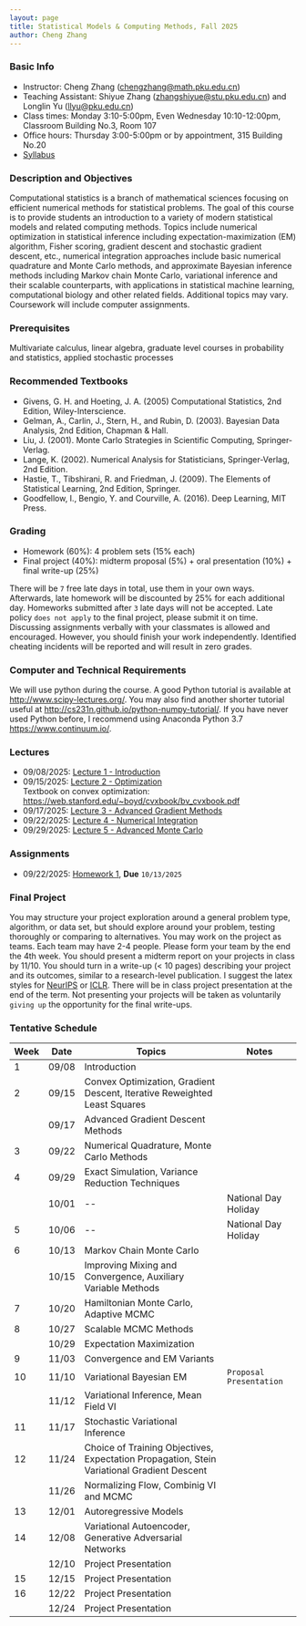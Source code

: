 ```yaml
---
layout: page
title: Statistical Models & Computing Methods, Fall 2025
author: Cheng Zhang
---
```



### Basic Info
- Instructor: Cheng Zhang (<chengzhang@math.pku.edu.cn>)
- Teaching Assistant: Shiyue Zhang (<zhangshiyue@stu.pku.edu.cn>) and Longlin Yu (<llyu@pku.edu.cn>) 
- Class times: Monday 3:10-5:00pm, Even Wednesday 10:10-12:00pm, Classroom Building No.3, Room 107  
- Office hours: Thursday 3:00-5:00pm or by appointment, 315 Building No.20
- [Syllabus]({{sites.baseurl}}/courses/Syllabus-smcm-f25.pdf)
  
### Description and Objectives
Computational statistics is a branch of mathematical sciences focusing on efficient numerical methods for statistical problems. The goal of this course is to provide students an introduction to a variety of modern statistical models and related computing methods. Topics include numerical optimization in statistical inference including expectation-maximization (EM) algorithm, Fisher scoring, gradient descent and stochastic gradient descent, etc., numerical integration approaches include basic numerical quadrature and Monte Carlo methods, and approximate Bayesian inference methods including Markov chain Monte Carlo, variational inference and their scalable counterparts, with applications in statistical machine learning, computational biology and other related fields. Additional topics may vary. Coursework will include computer assignments.

### Prerequisites
Multivariate calculus, linear algebra, graduate level courses in probability and statistics, applied stochastic processes

### Recommended Textbooks
- Givens, G. H. and Hoeting, J. A. (2005) Computational Statistics, 2nd Edition, Wiley-Interscience.
- Gelman, A., Carlin, J., Stern, H., and Rubin, D. (2003). Bayesian Data Analysis, 2nd Edition, Chapman & Hall.
- Liu, J. (2001). Monte Carlo Strategies in Scientific Computing, Springer-Verlag.
- Lange, K. (2002). Numerical Analysis for Statisticians, Springer-Verlag, 2nd Edition.
- Hastie, T., Tibshirani, R. and Friedman, J. (2009). The Elements of Statistical Learning, 2nd Edition, Springer.
- Goodfellow, I., Bengio, Y. and Courville, A. (2016). Deep Learning, MIT Press.

### Grading
- Homework (60%): 4 problem sets (15% each)
- Final project (40%): midterm proposal (5%) + oral presentation (10%) + final write-up (25%)

There will be `7` free late days in total, use them in your own ways. Afterwards, late homework will be discounted by 25% for each additional day. Homeworks submitted after `3` late days will not be accepted. Late policy `does not apply` to the final project, please submit it on time. Discussing assignments verbally with your classmates is allowed and encouraged. However, you should finish your work independently. Identified cheating incidents will be reported and will result in zero grades.

### Computer and Technical Requirements

We will use python during the course. A good Python tutorial is available at <http://www.scipy-lectures.org/>. You may also find another shorter tutorial useful at <http://cs231n.github.io/python-numpy-tutorial/>. If you have never used Python before, I recommend using Anaconda Python 3.7 <https://www.continuum.io/>.

### Lectures
- 09/08/2025: [Lecture 1 - Introduction]({{sites.baseurl}}/static/slides/smcm_fall25/lec01.pdf)  
- 09/15/2025: [Lecture 2 - Optimization]({{sites.baseurl}}/static/slides/smcm_fall25/lec02.pdf)  
  Textbook on convex optimization: <https://web.stanford.edu/~boyd/cvxbook/bv_cvxbook.pdf> 
- 09/17/2025: [Lecture 3 - Advanced Gradient Methods]({{sites.baseurl}}/static/slides/smcm_fall25/lec03.pdf)  
- 09/22/2025: [Lecture 4 - Numerical Integration]({{sites.baseurl}}/static/slides/smcm_fall25/lec04.pdf)  
- 09/29/2025: [Lecture 5 - Advanced Monte Carlo]({{sites.baseurl}}/static/slides/smcm_fall25/lec05.pdf)  


### Assignments
- 09/22/2025: [Homework 1]({{sites.baseurl}}/static/slides/smcm_fall25/hw01.pdf), **Due** `10/13/2025` 



### Final Project
You may structure your project exploration around a general problem type, algorithm, or data set, but should explore around your problem, testing thoroughly or comparing to alternatives. You may work on the project as teams. Each team may have 2-4 people. Please form your team by the end the 4th week. You should present a midterm report on your projects in class by 11/10. You should turn in a write-up (< 10 pages) describing your project and its outcomes, similar to a research-level publication. I suggest the latex styles for [NeurIPS](https://nips.cc/Conferences/2019/PaperInformation/StyleFiles) or [ICLR](https://iclr.cc/Conferences/2019/CallForPapers). There will be in class project presentation at the end of the term. Not presenting your projects will be taken as voluntarily `giving up` the opportunity for the final write-ups.



### Tentative Schedule

| Week  | Date | Topics       |    Notes   |
| ----- |------| -----        |   -----    |
| 1     |09/08 | Introduction |            |
| 2     |09/15 | Convex Optimization, Gradient Descent, Iterative Reweighted Least Squares|   |
|       |09/17 | Advanced Gradient Descent Methods |      |
| 3     |09/22 | Numerical Quadrature, Monte Carlo Methods|  <!--PS1 out, due 10/14-->
| 4     |09/29 | Exact Simulation, Variance Reduction Techniques   |   |
|       |10/01 |  --              | National Day Holiday |
| 5     |10/06 |  --              | National Day Holiday |
| 6     |10/13 | Markov Chain Monte Carlo |     |
|       |10/15 | Improving Mixing and Convergence, Auxiliary Variable Methods |   |
| 7     |10/20 | Hamiltonian Monte Carlo, Adaptive MCMC|       <!--PS2 out, due 10/23-->
| 8     |10/27 | Scalable MCMC Methods|     |
|       |10/29 | Expectation Maximization |       |
| 9     |11/03 | Convergence and EM Variants |         |
| 10    |11/10 | Variational Bayesian EM |  `Proposal Presentation`
|       |11/12 | Variational Inference, Mean Field VI |        
| 11    |11/17 | Stochastic Variational Inference |      |
| 12    |11/24 | Choice of Training Objectives, Expectation Propagation, Stein Variational Gradient Descent |      |
|       |11/26 | Normalizing Flow, Combinig VI and MCMC |        
| 13    |12/01 | Autoregressive Models |          |
| 14    |12/08 | Variational Autoencoder, Generative Adversarial Networks  |       |
|       |12/10 | Project Presentation  |    |
| 15    |12/15 | Project Presentation  |     |
| 16    |12/22 | Project Presentation  |     |
|       |12/24 | Project Presentation  |    |